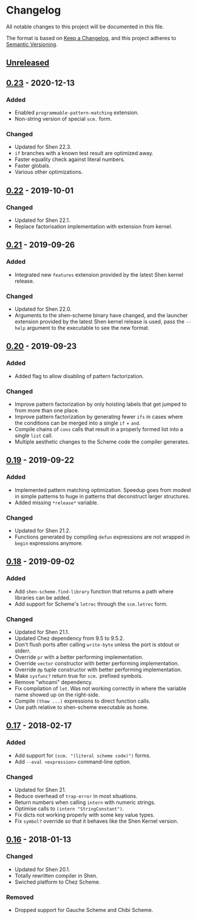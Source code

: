 # Changelog

All notable changes to this project will be documented in this file.

The format is based on [Keep a Changelog](https://keepachangelog.com/en/1.0.0/),
and this project adheres to [Semantic Versioning](https://semver.org/spec/v2.0.0.html).

## [Unreleased]

## [0.23] - 2020-12-13

### Added

-   Enabled `programmable-pattern-matching` extension.
-   Non-string version of special `scm.` form.

### Changed

-   Updated for Shen 22.3.
-   `if` branches with a known test result are optimized away.
-   Faster equality check against literal numbers.
-   Faster globals.
-   Various other optimizations.

## [0.22] - 2019-10-01

### Changed

-   Updated for Shen 22.1.
-   Replace factorisation implementation with extension from kernel.

## [0.21] - 2019-09-26

### Added

-   Integrated new `features` extension provided by the latest Shen kernel release.

### Changed

-   Updated for Shen 22.0.
-   Arguments to the shen-scheme binary have changed, and the launcher extension provided by the latest Shen kernel release is used, pass the `--help` argument to the executable to see the new format.

## [0.20] - 2019-09-23

### Added

-   Added flag to allow disabling of pattern factorization.

### Changed

-   Improve pattern factorization by only hoisting labels that get jumped to from more than one place.
-   Improve pattern factorization by generating fewer `ifs` in cases where the conditions can be merged into a single `if` + `and`.
-   Compile chains of `cons` calls that result in a properly formed list into a single `list` call.
-   Multiple aesthetic changes to the Scheme code the compiler generates.

## [0.19] - 2019-09-22

### Added

-   Implemented pattern matching optimization. Speedup goes from modest in simple patterns to huge in patterns that deconstruct larger structures.
-   Added missing `*release*` variable.

### Changed

-   Updated for Shen 21.2.
-   Functions generated by compiling `defun` expressions are not wrapped in `begin` expressions anymore.

## [0.18] - 2019-09-02

### Added

-   Add `shen-scheme.find-library` function that returns a path where libraries can be added.
-   Add support for Scheme's `letrec` through the `scm.letrec` form.

### Changed

-   Updated for Shen 21.1.
-   Updated Chez dependency from 9.5 to 9.5.2.
-   Don't flush ports after calling `write-byte` unless the port is stdout or stderr.
-   Override `pr` with a better performing implementation.
-   Override `vector` constructor with better performing implementation.
-   Override `@p` tuple constructor with better performing implementation.
-   Make `sysfunc?` return true for `scm.` prefixed symbols.
-   Remove "whoami" dependency.
-   Fix compilation of `let`. Was not working correctly in where the variable name showed up on the right-side.
-   Compile `(thaw ...)` expressions to direct function calls.
-   Use path relative to shen-scheme executable as home.

## [0.17] - 2018-02-17

### Added

-   Add support for `(scm. "(literal scheme code)")` forms.
-   Add `--eval <expression>` command-line option.

### Changed

-   Updated for Shen 21.
-   Reduce overhead of `trap-error` in most situations.
-   Return numbers when calling `intern` with numeric strings.
-   Optimise calls to `(intern "StringConstant")`.
-   Fix dicts not working properly with some key value types.
-   Fix `symbol?` override so that it behaves like the Shen Kernel version.

## [0.16] - 2018-01-13

### Changed

-   Updated for Shen 20.1.
-   Totally rewritten compiler in Shen.
-   Swiched platform to Chez Scheme.

### Removed

-   Dropped support for Gauche Scheme and Chibi Scheme.

[Unreleased]: https://github.com/tizoc/shen-scheme/compare/0.23...HEAD

[0.23]: https://github.com/tizoc/shen-scheme/compare/0.22...0.23

[0.22]: https://github.com/tizoc/shen-scheme/compare/0.21...0.22

[0.21]: https://github.com/tizoc/shen-scheme/compare/0.20...0.21

[0.20]: https://github.com/tizoc/shen-scheme/compare/0.19...0.20

[0.19]: https://github.com/tizoc/shen-scheme/compare/0.18...0.19

[0.18]: https://github.com/tizoc/shen-scheme/compare/0.17...0.18

[0.17]: https://github.com/tizoc/shen-scheme/compare/0.16...0.17

[0.16]: https://github.com/tizoc/shen-scheme/compare/chibi-shen-0.15...0.16
